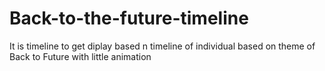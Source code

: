 # Back-to-the-future-timeline
It is timeline to get diplay based n timeline of individual based on theme of Back to Future with little animation
